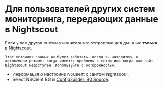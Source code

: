 # Для пользователей других систем мониторинга, передающих данные в Nightscout

Если у вас другая система мониторинга отправляющая даннные **только** в [Nightscout](https://nightscout.github.io/).

```{important}
Этот источник данных не будет работать, когда вы находитесь в автономном режиме, когда имеются проблемы с сетью или когда ваш сайт Nightscout недоступен. Используйте с осторожностью.
```

-   Информация о настройке NSClient с сайтом Nightscout.
-   Select NSClient BG in [ConfigBuilder, BG Source](../Configuration/Config-Builder.md#bg-source).

